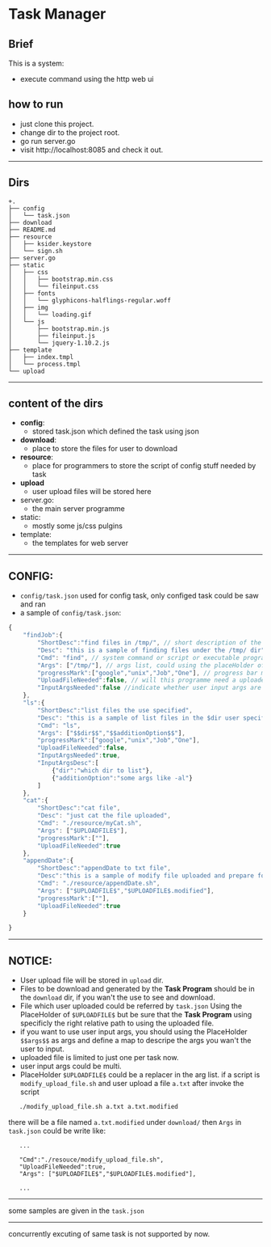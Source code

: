 # Task Manager

## Brief 

This is a system:

* execute command using the http web ui

## how to run

* just clone this project.
* change dir to the project root.
* go run server.go
* visit http://localhost:8085 and check it out.

------

## Dirs

    +.
    ├── config
    │   └── task.json
    ├── download
    ├── README.md
    ├── resource
    │   ├── ksider.keystore
    │   └── sign.sh
    ├── server.go
    ├── static
    │   ├── css
    │   │   ├── bootstrap.min.css
    │   │   └── fileinput.css
    │   ├── fonts
    │   │   └── glyphicons-halflings-regular.woff
    │   ├── img
    │   │   └── loading.gif
    │   └── js
    │       ├── bootstrap.min.js
    │       ├── fileinput.js
    │       └── jquery-1.10.2.js
    ├── template
    │   ├── index.tmpl
    │   └── process.tmpl
    └── upload  

------

## content of the dirs

   * **config**:
      - stored task.json which defined the task using json
   * **download**:
      - place to store the files for user to download
   * **resource**:
      - place for programmers to store the script of config stuff needed by task
   * **upload**
      - user upload files will be stored here
   * server.go:
      - the main server programme
   * static:
      - mostly some js/css pulgins
   * template:
      - the templates for web server

------

## CONFIG:

  - `config/task.json` used for config task, only configed task could be saw and ran
  - a sample of `config/task.json`:

```javascript
{
    "findJob":{
        "ShortDesc":"find files in /tmp/", // short description of the task
        "Desc": "this is a sample of finding files under the /tmp/ dir", // more specificly description of the task
        "Cmd": "find", // system command or script or executable programme the task should run
        "Args": ["/tmp/"], // args list, could using the placeHolder of `$UPLOADFILE$` or `$$Args$$` which will be speicifeid by next chapter.
        "progressMark":["google","unix","Job","One"], // progress bar marks generated by programme to Stdout.
        "UploadFileNeeded":false, // will this programme need a uploaded files?
        "InputArgsNeeded":false //indicate whether user input args are needed.
    },
    "ls":{
        "ShortDesc":"list files the use specified",
        "Desc": "this is a sample of list files in the $dir user specified",
        "Cmd": "ls",
        "Args": ["$$dir$$","$$additionOption$$"],
        "progressMark":["google","unix","Job","One"],
        "UploadFileNeeded":false,
        "InputArgsNeeded":true,
        "InputArgsDesc":[
            {"dir":"which dir to list"},
            {"additionOption":"some args like -al"}
        ] 
    },
    "cat":{
        "ShortDesc":"cat file",
        "Desc": "just cat the file uploaded",
        "Cmd": "./resource/myCat.sh",
        "Args": ["$UPLOADFILE$"],
        "progressMark":[""],
        "UploadFileNeeded":true
    },
    "appendDate":{
        "ShortDesc":"appendDate to txt file",
        "Desc":"this is a sample of modify file uploaded and prepare for user to download",
        "Cmd": "./resource/appendDate.sh",
        "Args": ["$UPLOADFILE$","$UPLOADFILE$.modified"],
        "progressMark":[""],
        "UploadFileNeeded":true
    }

}
```
------

## NOTICE:

* User upload file will be stored in `upload` dir.
* Files to be download and generated by the **Task Program** should be in the `download` dir, if you wan't the use to see and download.
* File which user uploaded could be referred by `task.json` Using the PlaceHolder of `$UPLOADFILE$` but be sure that the **Task Program** using specificly the right relative path to using the uploaded file.
* if you want to use user input args, you should using the PlaceHolder `$$args$$` as args and define a map to descripe the args you wan't the user to input.
* uploaded file is limited to just one per task now.
* user input args could be multi.
* PlaceHolder `$UPLOADFILE$` could be a replacer in the arg list.
   if a script is `modify_upload_file.sh` and user upload a file `a.txt` after invoke the script

```bash
   ./modify_upload_file.sh a.txt a.txt.modified 

```
there will be a file named `a.txt.modified` under `download/`
then `Args` in `task.json` could be write like:
```
   ...

   "Cmd":"./resouce/modify_upload_file.sh",
   "UploadFileNeeded":true,
   "Args": ["$UPLOADFILE$","$UPLOADFILE$.modified"],
   
   ...
```

------
some samples are given in the `task.json`

------
concurrently excuting of same task is not supported by now.
